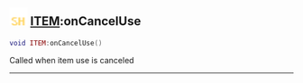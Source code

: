 ## <img src="../../.gitbook/assets/shared.png" width="32" height="32" /> [ITEM](../item/README.md):onCancelUse

```lua
void ITEM:onCancelUse()
```

Called when item use is canceled<br>


--------